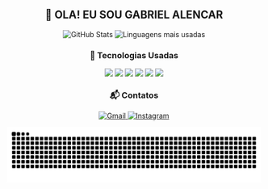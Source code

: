 <h2 align="center">👋 OLA! EU SOU GABRIEL ALENCAR</h2>

<p align="center">
  <img src="https://github-readme-stats.vercel.app/api?username=GabrielAlenc&show_icons=true&theme=radical" alt="GitHub Stats"/>
  <img src="https://github-readme-stats.vercel.app/api/top-langs/?username=GabrielAlenc&layout=compact&theme=radical" alt="Linguagens mais usadas"/>
</p>

<h3 align="center">🚀 Tecnologias Usadas</h3>

<p align="center">
  <img src="https://img.shields.io/badge/HTML5-E34F26?style=for-the-badge&logo=html5&logoColor=white"/>
  <img src="https://img.shields.io/badge/CSS3-1572B6?style=for-the-badge&logo=css3&logoColor=white"/>
  <img src="https://img.shields.io/badge/JavaScript-323330?style=for-the-badge&logo=javascript&logoColor=F7DF1E"/>
  <img src="https://img.shields.io/badge/React-20232A?style=for-the-badge&logo=react&logoColor=61DAFB"/>
  <img src="https://img.shields.io/badge/Python-3776AB?style=for-the-badge&logo=python&logoColor=white"/>
  <img src="https://img.shields.io/badge/Bootstrap-563D7C?style=for-the-badge&logo=bootstrap&logoColor=white"/>
</p>

<h3 align="center">📬 Contatos</h3>




<p align="center">
  <a href="mailto:alencarbiel65@gmail.com">
    <img src="https://img.shields.io/badge/Gmail-D14836?style=for-the-badge&logo=gmail&logoColor=white" alt="Gmail"/>
  </a>
  <a href="https://instagram.com/biel.ssj9" target="_blank">
    <img src="https://img.shields.io/badge/Instagram-E4405F?style=for-the-badge&logo=instagram&logoColor=white" alt="Instagram"/>
  </a>
</p>


![Snake animation](https://github.com/gabrielalenc/gabrielalenc/blob/output/snake.svg)
